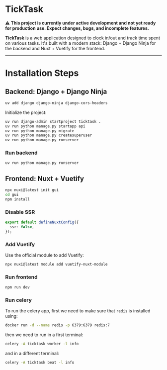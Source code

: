 # TickTask

⚠️ **This project is currently under active development and not yet ready for production use. Expect changes, bugs, and incomplete features.**

**TickTask** is a web application designed to clock in/out and track time spent on various tasks. It's built with a modern stack: Django + Django Ninja for the backend and Nuxt + Vuetify for the frontend.

---

# Installation Steps

## Backend: Django + Django Ninja

```sh
uv add django django-ninja django-cors-headers
```

Initialize the project:

```sh
uv run django-admin startproject ticktask .
uv run python manage.py startapp api
uv run python manage.py migrate
uv run python manage.py createsuperuser
uv run python manage.py runserver
```

### Run backend

```sh
uv run python manage.py runserver
```

## Frontend: Nuxt + Vuetify

```sh
npx nuxi@latest init gui
cd gui
npm install
```

### Disable SSR

```ts
export default defineNuxtConfig({
  ssr: false,
});
```

### Add Vuetify

Use the official module to add Vuetify:

```sh
npx nuxi@latest module add vuetify-nuxt-module
```

### Run frontend

```sh
npm run dev
```

### Run celery

To run the celery app, first we need to make sure that `redis` is installed using:

```sh
docker run -d --name redis -p 6379:6379 redis:7
```

then we need to run in a first terminal:

```sh
celery -A ticktask worker -l info
```

and in a different terminal:

```sh
celery -A ticktask beat -l info
```
